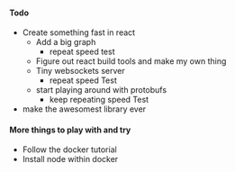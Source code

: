 #### Todo

- Create something fast in react
  - Add a big graph
    - repeat speed test
  -  Figure out react build tools and make my own thing
  - Tiny websockets server
    - repeat speed Test
  - start playing around with protobufs
    - keep repeating speed Test
- make the awesomest library ever

#### More things to play with and try
- Follow the docker tutorial
- Install node within docker

